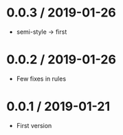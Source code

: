 0.0.3 / 2019-01-26
===================

  * semi-style -> first
  
0.0.2 / 2019-01-26
===================

  * Few fixes in rules
  
0.0.1 / 2019-01-21
===================

  * First version